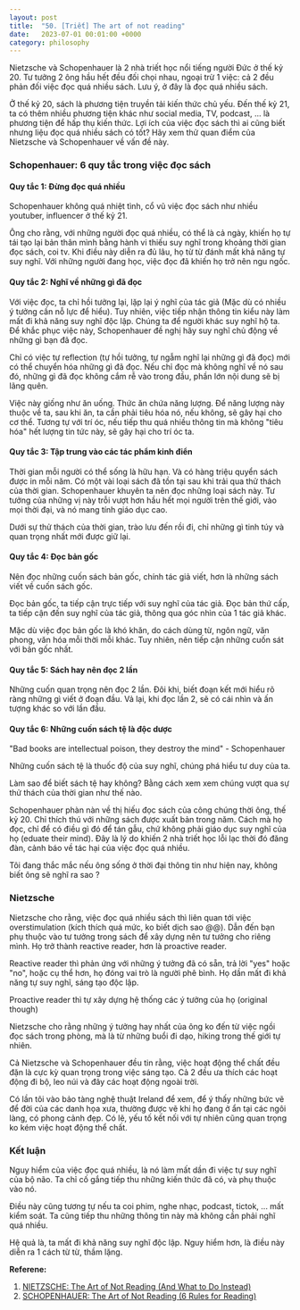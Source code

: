 ```yaml
---
layout: post
title:  "50. [Triết] The art of not reading"
date:   2023-07-01 00:01:00 +0000
category: philosophy
---
```


Nietzsche và Schopenhauer là 2 nhà triết học nổi tiếng người Đức ở thế kỷ 20. Tư tưởng 2 ông hầu hết đều đối chọi nhau, ngoại trừ 1 việc: cả 2 đều phản đối việc đọc quá nhiều sách. Lưu ý, ở đây là đọc quá nhiều sách.

Ở thế kỷ 20, sách là phương tiện truyền tải kiến thức chủ yếu. Đến thế kỷ 21, ta có thêm nhiều phương tiện khác như social media, TV, podcast, ... là phương tiện để hấp thụ kiến thức. Lợi ích của việc đọc sách thì ai cũng biết nhưng liệu đọc quá nhiều sách có tốt? Hãy xem thử quan điểm của Nietzsche và Schopenhauer về vấn đề này.

### **Schopenhauer: 6 quy tắc trong việc đọc sách** 
#### **Quy tắc 1: Đừng đọc quá nhiều** 

Schopenhauer không quá nhiệt tình, cổ vũ việc đọc sách như nhiều youtuber, influencer ở thế kỷ 21. 

Ông cho rằng, với những người đọc quá nhiều, có thể là cả ngày, khiến họ tự tái tạo lại bản thân mình bằng hành vi thiếu suy nghĩ trong khoảng thời gian đọc sách, coi tv. Khi điều này diễn ra đủ lâu, họ từ từ đánh mất khả năng tự suy nghĩ. Với những người đang học, việc đọc đã khiến họ trở nên ngu ngốc. 

#### **Quy tắc 2: Nghĩ về những gì đã đọc** 
Với việc đọc, ta chỉ hồi tưởng lại, lặp lại ý nghĩ của tác giả (Mặc dù có nhiều ý tưởng cần nỗ lực để hiểu). Tuy nhiên, việc tiếp nhận thông tin kiểu này làm mất đi khả năng suy nghĩ độc lập. Chúng ta để người khác suy nghĩ hộ ta. Để khắc phục việc này, Schopenhauer đề nghị hãy suy nghĩ chủ động về những gì bạn đã đọc. 

Chỉ có việc tự reflection (tự hồi tưởng, tự ngẫm nghĩ lại những gì đã đọc) mới có thể chuyển hóa những gì đã đọc. Nếu chỉ đọc mà không nghĩ về nó sau đó, những gì đã đọc không cắm rễ vào trong đầu, phần lớn nội dung sẽ bị lãng quên. 

Việc này giống như ăn uống. Thức ăn chứa năng lượng. Để năng lượng này thuộc về ta, sau khi ăn, ta cần phải tiêu hóa nó, nếu không, sẽ gây hại cho cơ thể. Tương tự với trí óc, nếu tiếp thu quá nhiều thông tin mà không "tiêu hóa" hết lượng tin tức này, sẽ gây hại cho trí óc ta.

#### **Quy tắc 3: Tập trung vào các tác phẩm kinh điển** 

Thời gian mỗi người có thể sống là hữu hạn. Và có hàng triệu quyển sách được in mỗi năm. Có một vài loại sách đã tồn tại sau khi trải qua thử thách của thời gian. Schopenhauer khuyên ta nên đọc những loại sách này. Tư tưởng của những vị này trỗi vượt hơn hầu hết mọi người trên thế giới, vào mọi thời đại, và nó mang tính giáo dục cao. 

Dưới sự thử thách của thời gian, trào lưu đến rồi đi, chỉ những gì tinh túy và quan trọng nhất mới được giữ lại. 

#### **Quy tắc 4: Đọc bản gốc** 
Nên đọc những cuốn sách bản gốc, chính tác giả viết, hơn là những sách viết về cuốn sách gốc. 

Đọc bản gốc, ta tiếp cận trực tiếp với suy nghĩ của tác giả. Đọc bản thứ cấp, ta tiếp cận đến suy nghĩ của tác giả, thông qua góc nhìn của 1 tác giả khác. 

Mặc dù việc đọc bản gốc là khó khăn, do cách dùng từ, ngôn ngữ, văn phong, văn hóa mỗi thời mỗi khác. Tuy nhiên, nên tiếp cận những cuốn sát với bản gốc nhất.

#### **Quy tắc 5: Sách hay nên đọc 2 lần** 
Những cuốn quan trọng nên đọc 2 lần. Đôi khi, biết đoạn kết mới hiểu rõ ràng những gì viết ở đoạn đầu. Vả lại, khi đọc lần 2, sẽ có cái nhìn và ấn tượng khác so với lần đầu.

#### **Quy tắc 6: Những cuốn sách tệ là độc dược**
"Bad books are intellectual poison, they destroy the mind" - Schopenhauer

Những cuốn sách tệ là thuốc độ của suy nghĩ, chúng phá hiểu tư duy của ta. 

Làm sao để biết sách tệ hay không? Bằng cách xem xem chúng vượt qua sự thử thách của thời gian như thế nào. 

Schopenhauer phàn nàn về thị hiếu đọc sách của công chúng thời ông, thế kỷ 20. Chỉ thích thú với những sách được xuất bản trong năm. Cách mà họ đọc, chỉ để có điều gì đó để tán gẫu, chứ không phải giáo dục suy nghĩ của họ (eduate their mind). Đây là lý do khiến 2 nhà triết học lỗi lạc thời đó đăng đàn, cảnh báo về tác hại của việc đọc quá nhiều.

Tôi đang thắc mắc nếu ông sống ở thời đại thông tin như hiện nay, không biết ông sẽ nghĩ ra sao ?

### **Nietzsche**
Nietzsche cho rằng, việc đọc quá nhiều sách thì liên quan tới việc overstimulation (kích thích quá mức, ko biết dịch sao @@). Dẫn đến bạn phụ thuộc vào tư tưởng trong sách để xây dựng nên tư tưởng cho riêng mình. Họ trở thành reactive reader, hơn là proactive reader. 

Reactive reader thì phản ứng với những ý tưởng đã có sẵn, trả lời "yes" hoặc "no", hoặc cụ thể hơn, họ đóng vai trò là người phê bình. Họ dần mất đi khả năng tự suy nghĩ, sáng tạo độc lập.

Proactive reader thì tự xây dựng hệ thống các ý tưởng của họ (original though)

Nietzsche cho rằng những ý tưởng hay nhất của ông ko đến từ việc ngồi đọc sách trong phòng, mà là từ những buổi đi dạo, hiking trong thế giới tự nhiên. 

Cả Nietzsche và Schopenhauer đều tin rằng, việc hoạt động thể chất đều đặn là cực kỳ quan trọng trong việc sáng tạo. Cả 2 đều ưa thích các hoạt động đi bộ, leo núi và đây các hoạt động ngoài trời. 

Có lần tôi vào bảo tàng nghệ thuật Ireland để xem, để ý thấy những bức vẽ để đời của các danh họa xưa, thường được vẽ khi họ đang ở ẩn tại các ngôi làng, có phong cảnh đẹp. Có lẽ, yếu tố kết nối với tự nhiên cũng quan trọng ko kém việc hoạt động thể chất. 

### **Kết luận** 
Nguy hiểm của việc đọc quá nhiều, là nó làm mất dần đi việc tự suy nghĩ của bộ não. Ta chỉ cố gắng tiếp thu những kiến thức đã có, và phụ thuộc vào nó. 

Điều này cũng tương tự nếu ta coi phim, nghe nhạc, podcast, tictok, ... mất kiểm soát. Ta cũng tiếp thu những thông tin này mà không cần phải nghĩ quá nhiều. 

Hệ quả là, ta mất đi khả năng suy nghĩ độc lập. Nguy hiểm hơn, là điều này diễn ra 1 cách từ từ, thầm lặng. 

**Referene:** 
1. [NIETZSCHE: The Art of Not Reading (And What to Do Instead)](https://www.youtube.com/watch?v=IZeMERGDwKg)
2. [SCHOPENHAUER: The Art of Not Reading (6 Rules for Reading)](https://www.youtube.com/watch?v=LCTHrBC2zSw)
